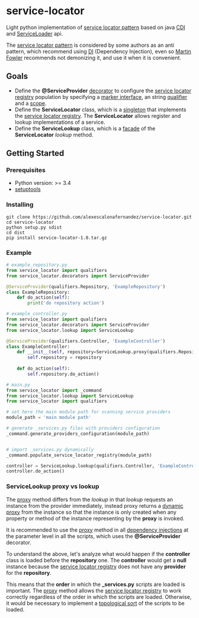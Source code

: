 # service-locator
Light python implementation of [service locator pattern](https://en.wikipedia.org/wiki/Service_locator_pattern) based on java [CDI](https://www.sitepoint.com/introduction-contexts-dependency-injection-cdi/) and [ServiceLoader](https://docs.oracle.com/javase/7/docs/api/java/util/ServiceLoader.html) api.

The [service locator pattern](https://en.wikipedia.org/wiki/Service_locator_pattern) is considered by some authors as an anti pattern, which recommend using [DI](https://en.wikipedia.org/wiki/Dependency_injection) (Dependency Injection), even so [Martin Fowler](https://martinfowler.com/articles/injection.html) recommends not demonizing it, and use it when it is convenient.

## Goals
* Define the **@ServiceProvider** [decorator](http://farmdev.com/src/secrets/decorator/index.html) to configure the [service locator registry](https://en.wikipedia.org/wiki/Service_locator_pattern) population by specifying a [marker interface](https://en.wikipedia.org/wiki/Marker_interface_pattern), an string [qualifier](https://docs.oracle.com/cd/E19798-01/821-1841/gjbck/index.html) and a [scope](https://en.wikipedia.org/wiki/Scope_(computer_science)).
* Define the **ServiceLocator** class, which is a [singleton](https://en.wikipedia.org/wiki/Singleton_pattern) that implements the [service locator registry](https://en.wikipedia.org/wiki/Service_locator_pattern). The **ServiceLocator** allows register and lookup implementations of a service.
* Define the **ServiceLookup** class, which is a [facade](https://en.wikipedia.org/wiki/Facade_pattern) of the **ServiceLocator** *lookup* method.

## Getting Started
### Prerequisites
* Python version: >= 3.4
* [setuptools](https://pypi.python.org/pypi/setuptools)

### Installing
```
git clone https://github.com/alexescalonafernandez/service-locator.git
cd service-locator
python setup.py sdist
cd dist
pip install service-locator-1.0.tar.gz
```

### Example
```python
# example_repository.py
from service_locator import qualifiers
from service_locator.decorators import ServiceProvider

@ServiceProvider(qualifiers.Repository, 'ExampleRepository')
class ExampleRepository:
    def do_action(self):
        print('do repository action')
```

```python
# example_controller.py
from service_locator import qualifiers
from service_locator.decorators import ServiceProvider
from service_locator.lookup import ServiceLookup

@ServiceProvider(qualifiers.Controller, 'ExampleController')
class ExampleController:
    def __init__(self, repository=ServiceLookup.proxy(qualifiers.Repository, 'ExampleRepository')):
        self.repository = repository
    
    def do_action(self):
        self.repository.do_action()
```

```python
# main.py
from service_locator import _command
from service_locator.lookup import ServiceLookup
from service_locator import qualifiers

# set here the main module path for scanning service providers
module_path = 'main module path'

# generate _services.py files with providers configuration
_command.generate_providers_configuration(module_path)


# import _services.py dynamically
_command.populate_service_locator_registry(module_path)

controller = ServiceLookup.lookup(qualifiers.Controller, 'ExampleController')
controller.do_action()
```

### ServiceLookup proxy vs lookup
The [proxy](https://en.wikipedia.org/wiki/Proxy_pattern) method differs from the *lookup* in that *lookup* requests an instance from the provider immediately, instead proxy returns a [dynamic proxy](https://en.wikipedia.org/wiki/Proxy_pattern) from the instance so that the instance is only created when any property or method of the instance representing by the **proxy** is invoked.

It is recommended to use the [proxy](https://en.wikipedia.org/wiki/Proxy_pattern) method in all [dependency injections](https://en.wikipedia.org/wiki/Dependency_injection) at the parameter level in all the scripts, which uses the **@ServiceProvider** decorator.
 
To understand the above, let's analyze what would happen if the **controller** class is loaded before the **repository** one. The **controller** would get a **null** instance because the [service locator registry](https://en.wikipedia.org/wiki/Service_locator_pattern) does not have any **provider** for the **repository**.

This means that the **order** in which the **_services.py** scripts are loaded is important. 
The [proxy](https://en.wikipedia.org/wiki/Proxy_pattern) method allows the [service locator registry](https://en.wikipedia.org/wiki/Service_locator_pattern) to work correctly regardless of the order in which the scripts are loaded.
Otherwise, it would be necessary to implement a [topological sort](https://en.wikipedia.org/wiki/Topological_sorting) of the scripts to be loaded.
